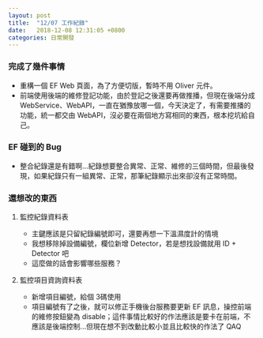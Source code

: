 ```yaml
---
layout: post
title:  "12/07 工作紀錄"
date:   2018-12-08 12:31:05 +0800
categories: 日常開發
---
```

### 完成了幾件事情
- 重構一個 EF Web 頁面，為了方便切版，暫時不用 Oliver 元件。
- 前端使用後端的維修登記功能，由於登記之後還要再做推播，但現在後端分成 WebService、WebAPI，一直在猶豫放哪一個，今天決定了，有需要推播的功能，統一都交由 WebAPI，沒必要在兩個地方寫相同的東西，根本挖坑給自己。

### EF 碰到的 Bug
- 整合紀錄還是有錯啊...紀錄想要整合異常、正常、維修的三個時間，但最後發現，如果紀錄只有一組異常、正常，那筆紀錄顯示出來卻沒有正常時間。

### 還想改的東西
1. 監控紀錄資料表
   - 主鍵應該是只留紀錄編號即可，還要再想一下溫濕度計的情境
   - 我想移除掉設備編號，欄位新增 Detector，若是想找設備就用 ID + Detector 吧
   - 這麼做的話會影響哪些服務？

2. 監控項目資詢資料表
   - 新增項目編號，給個 3碼使用
   - 項目編號有了之後，就可以修正手機後台服務要更新 EF 訊息，操控前端的維修按鈕變為 disable；這件事情比較好的作法應該是要卡在前端，不應該是後端控制...但現在想不到改動比較小並且比較快的作法了 QAQ
